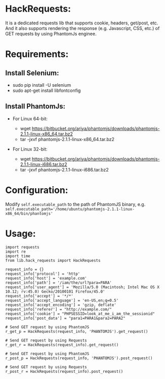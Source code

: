 # HackRequests:
It is a dedicated requests lib that supports cookie, headers, get/post, etc. And it also supports rendering the response (e.g. Javascript, CSS, etc.) of GET requests by using PhantomJs enginee.

# Requirements:
## Install Selenium:
* sudo pip install -U selenium
* sudo apt-get install libfontconfig
 
## Install PhantomJs:
* For Linux 64-bit:
  * wget https://bitbucket.org/ariya/phantomjs/downloads/phantomjs-2.1.1-linux-x86_64.tar.bz2
  * tar -jxvf phantomjs-2.1.1-linux-x86_64.tar.bz2

* For Linux 32-bit:
  * wget https://bitbucket.org/ariya/phantomjs/downloads/phantomjs-2.1.1-linux-i686.tar.bz2
  * tar -jxvf phantomjs-2.1.1-linux-i686.tar.bz2

# Configuration:
Modify `self.executable_path` to the path of PhantomJS binary, e.g. `self.executable_path='/home/ubuntu/phantomjs-2.1.1-linux-x86_64/bin/phantomjs'`

# Usage:
```
import requests
import re
import time
from lib.hack_requests import HackRequests

request_info = {}
request_info['protocol'] = 'http'
request_info['host'] = 'example.com'
request_info['path'] = '/iam/the/url?para=PARA'
request_info['user_agent'] = 'Mozilla/5.0 (Macintosh; Intel Mac OS X 10.12; rv:45.0) Gecko/20100101 Firefox/45.0'
request_info['accept'] = '*/*'
request_info['accept_language'] = 'en-US,en;q=0.5'
request_info['accept_encoding'] = 'gzip, deflate'
request_info['referer'] = "http://example.com/"
request_info['cookie'] = "PHPSESSID=look_at_me_i_am_the_sessionid"
request_info['post_data'] = "para1=PARA1&para2=PARA2"

# Send GET request by using PhantomJS
r_get_p = HackRequests(request_info, 'PHANTOMJS').get_request() 

# Send GET request by using Requests
r_get_r = HackRequests(request_info).get_request()

# Send GET request by using PhantomJS
r_post_p = HackRequests(request_info, 'PHANTOMJS').post_request()

# Send GET request by using Requests
r_post_r = HackRequests(request_info).post_request()
```
